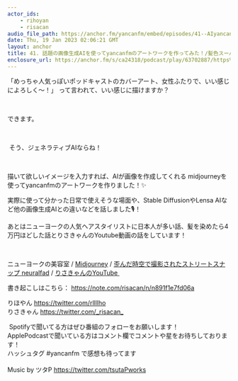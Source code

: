 ```yaml
---
actor_ids:
    - rihoyan
    - risacan
audio_file_path: https://anchor.fm/yancanfm/embed/episodes/41--AIyancanfm-e1tmid7
date: Thu, 19 Jan 2023 02:06:21 GMT
layout: anchor
title: 41. 話題の画像生成AIを使ってyancanfmのアートワークを作ってみた！/髪色スーパーサイヤ人 / アジア人女性のマーベル
enclosure_url: https://anchor.fm/s/ca24318/podcast/play/63702887/https%3A%2F%2Fd3ctxlq1ktw2nl.cloudfront.net%2Fstaging%2F2023-0-19%2Fdeb5f804-2d2d-3f75-c1d2-3776558e0bf4.mp3
---
```

<p>「めっちゃ人気っぽいポッドキャストのカバーアート、女性ふたりで、いい感じによろしく〜！」 って言われて、いい感じに描けますか？ &nbsp;</p>
<p><br></p>
<p>できます。&nbsp;</p>
<p><br></p>
<p>&nbsp;そう、ジェネラティブAIならね！</p>
<p><br></p>
<p>描いて欲しいイメージを入力すれば、AIが画像を作成してくれる midjourneyを使ってyancanfmのアートワークを作りました！✨</p>
<p>実際に使って分かった日常で使えそうな場面や、Stable DiffusionやLensa AIなど他の画像生成AIとの違いなどを話しました🎙！</p>
<p>あとはニューヨークの人気ヘアスタイリストに日本人が多い話、髪を染めたら4万円ほどした話とりさきゃんのYoutube動画の話をしています！</p>
<p><br></p>
<p>ニューヨークの美容室 / <a href="https://midjourney.com/home/?callbackUrl=%2Fapp%2F" target="_blank">Midjourney</a> / <a href="https://www.instagram.com/neuralfad/" target="_blank">歪んだ時空で撮影されたストリートスナップ neuralfad</a> / <a href="https://www.youtube.com/channel/UCAHK_MStzH54aKGPNeeN3WQ" target="_blank">りさきゃんのYouTube&nbsp;</a></p>
<p>書き起こしはこちら： <a href="https://note.com/risacan/n/n891f1e7fd06a">https://note.com/risacan/n/n891f1e7fd06a</a>&nbsp;</p>
<p>りほやん <a href="https://twitter.com/rllllho">https://twitter.com/rllllho<br>
</a>りさきゃん <a href="https://twitter.com/_risacan_" target="_blank">https://twitter.com/_risacan_</a></p>
<p>&nbsp;Spotifyで聞いてる方はぜひ番組のフォローをお願いします！<br>
ApplePodcastで聞いている方はコメント欄でコメントや星をお待ちしております！<br>
ハッシュタグ #yancanfm で感想も待ってます<br>
<br>
Music by ツタP <a href="https://twitter.com/tsutaPworks" target="_blank">https://twitter.com/tsutaPworks</a></p>
  